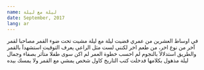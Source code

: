```yaml
---
name: ليلة مع ليلة
date: September, 2017
lang: ar
---
```


في اوساط العشرين من عمري
قضيت ليلة مع ليلة 
مشيت تحت ضوء القمر
مصاحبا لقمر آخر
من نوع اخر، من طعم اخر 
لكنني لست مثل الراعي
يعرف التوقيت استشهدآ بالقمر
والطريق استدلالآ بالنجوم
لم احسب خطوة العمر 
لم اكن سوى طفلا 
متأثر بصفاء وجمال ليلة 
مذهول بكلامها 
فدخلت كتب التاريخ
كاول شخص
يمشي مع القمر 
ولا يمسك بيده
